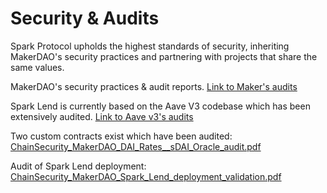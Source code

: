 # Security & Audits

Spark Protocol upholds the highest standards of security, inheriting MakerDAO's security practices and partnering with projects that share the same values.

MakerDAO's security practices & audit reports. [Link to Maker's audits](https://security.makerdao.com/)

Spark Lend is currently based on the Aave V3 codebase which has been extensively audited. [Link to Aave v3's audits](https://docs.aave.com/developers/deployed-contracts/security-and-audits)

Two custom contracts exist which have been audited: [ChainSecurity_MakerDAO_DAI_Rates__sDAI_Oracle_audit.pdf](ChainSecurity_MakerDAO_DAI_Rates__sDAI_Oracle_audit.pdf)

Audit of Spark Lend deployment: [ChainSecurity_MakerDAO_Spark_Lend_deployment_validation.pdf](ChainSecurity_MakerDAO_Spark_Lend_deployment_validation.pdf)
